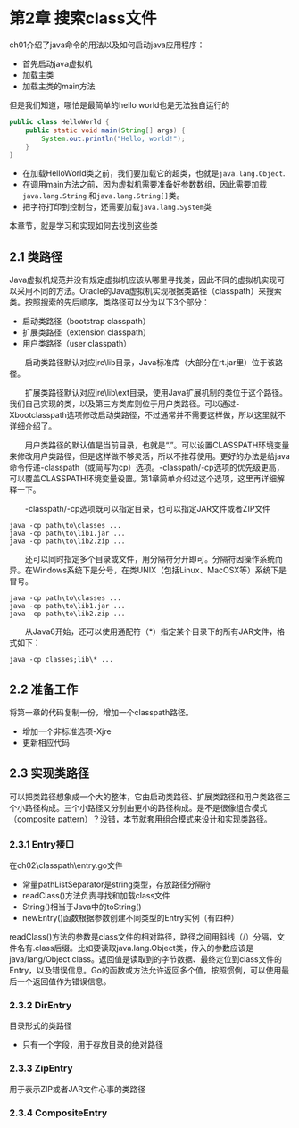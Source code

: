 # 第2章 搜索class文件

ch01介绍了java命令的用法以及如何启动java应用程序：
- 首先启动java虚拟机
- 加载主类
- 加载主类的main方法

但是我们知道，哪怕是最简单的hello world也是无法独自运行的

```java
public class HelloWorld {
    public static void main(String[] args) {
        System.out.println("Hello, world!");
    }
}
```

- 在加载HelloWorld类之前，我们要加载它的超类，也就是`java.lang.Object`.
- 在调用main方法之前，因为虚拟机需要准备好参数数组，因此需要加载 `java.lang.String` 和`java.lang.String[]`类。
- 把字符打印到控制台，还需要加载`java.lang.System`类 

本章节，就是学习和实现如何去找到这些类

## 2.1 类路径
Java虚拟机规范并没有规定虚拟机应该从哪里寻找类，因此不同的虚拟机实现可以采用不同的方法。Oracle的Java虚拟机实现根据类路径（classpath）来搜索类。按照搜索的先后顺序，类路径可以分为以下3个部分：
- 启动类路径（bootstrap classpath）
- 扩展类路径（extension classpath）
- 用户类路径（user classpath）

　　启动类路径默认对应jre\lib目录，Java标准库（大部分在rt.jar里）位于该路径。

　　扩展类路径默认对应jre\lib\ext目录，使用Java扩展机制的类位于这个路径。我们自己实现的类，以及第三方类库则位于用户类路径。可以通过-Xbootclasspath选项修改启动类路径，不过通常并不需要这样做，所以这里就不详细介绍了。

　　用户类路径的默认值是当前目录，也就是“.”。可以设置CLASSPATH环境变量来修改用户类路径，但是这样做不够灵活，所以不推荐使用。更好的办法是给java命令传递-classpath（或简写为cp）选项。-classpath/-cp选项的优先级更高，可以覆盖CLASSPATH环境变量设置。第1章简单介绍过这个选项，这里再详细解释一下。

　　-classpath/-cp选项既可以指定目录，也可以指定JAR文件或者ZIP文件
```
java -cp path\to\classes ... 
java -cp path\to\lib1.jar ... 
java -cp path\to\lib2.zip ...
```

　　还可以同时指定多个目录或文件，用分隔符分开即可。分隔符因操作系统而异。在Windows系统下是分号，在类UNIX（包括Linux、MacOSX等）系统下是冒号。

```
java -cp path\to\classes ... 
java -cp path\to\lib1.jar ... 
java -cp path\to\lib2.zip ...
```

　　从Java6开始，还可以使用通配符（*）指定某个目录下的所有JAR文件，格式如下：
```
java -cp classes;lib\* ...
```  

## 2.2 准备工作

将第一章的代码复制一份，增加一个classpath路径。

- 增加一个非标准选项-Xjre
- 更新相应代码

## 2.3 实现类路径
可以把类路径想象成一个大的整体，它由启动类路径、扩展类路径和用户类路径三个小路径构成。三个小路径又分别由更小的路径构成。是不是很像组合模式（composite pattern）？没错，本节就套用组合模式来设计和实现类路径。

### 2.3.1 Entry接口

在ch02\classpath\entry.go文件

- 常量pathListSeparator是string类型，存放路径分隔符
- readClass()方法负责寻找和加载class文件
- String()相当于Java中的toString()
- newEntry()函数根据参数创建不同类型的Entry实例（有四种）

readClass()方法的参数是class文件的相对路径，路径之间用斜线（/）分隔，文件名有.class后缀。比如要读取java.lang.Object类，传入的参数应该是java/lang/Object.class。返回值是读取到的字节数据、最终定位到class文件的Entry，以及错误信息。Go的函数或方法允许返回多个值，按照惯例，可以使用最后一个返回值作为错误信息。

### 2.3.2 DirEntry  
目录形式的类路径
- 只有一个字段，用于存放目录的绝对路径

### 2.3.3 ZipEntry
用于表示ZIP或者JAR文件心事的类路径

### 2.3.4 CompositeEntry
